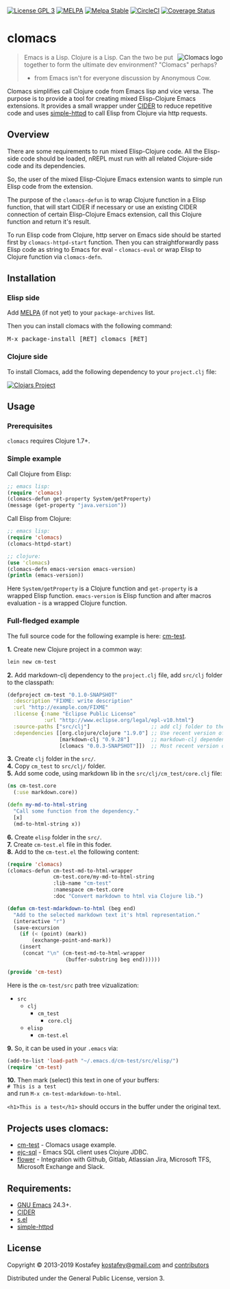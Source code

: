 [![License GPL 3](https://img.shields.io/badge/license-GPL_3-green.svg)](http://www.gnu.org/licenses/gpl-3.0.txt)
[![MELPA](https://melpa.org/packages/clomacs-badge.svg)](https://melpa.org/#/clomacs)
[![Melpa Stable](https://stable.melpa.org/packages/clomacs-badge.svg)](https://stable.melpa.org/#/clomacs)
[![CircleCI](https://circleci.com/gh/clojure-emacs/clomacs.svg?style=svg)](https://circleci.com/gh/clojure-emacs/clomacs)
[![Coverage Status](https://coveralls.io/repos/github/clojure-emacs/clomacs/badge.svg?branch=master)](https://coveralls.io/github/clojure-emacs/clomacs?branch=master)

# clomacs

<img src="http://4.bp.blogspot.com/-xkvH6ps4Rk8/Unj5u2sKj0I/AAAAAAAAAHQ/lVi6e2EpnmU/s1600/clomacs.png"
 alt="Clomacs logo" align="right" />

> Emacs is a Lisp. Clojure is a Lisp. Can the two be put together to form the
> ultimate dev environment? "Clomacs" perhaps?
> * from Emacs isn't for everyone discussion by Anonymous Cow.

Clomacs simplifies call Clojure code from Emacs lisp and vice versa. The purpose
is to provide a tool for creating mixed Elisp-Clojure Emacs extensions. It
provides a small wrapper under [CIDER](https://github.com/clojure-emacs/cider)
to reduce repetitive code and uses
[simple-httpd](https://github.com/skeeto/emacs-web-server) to call Elisp from
Clojure via http requests.

## Overview

There are some requirements to run mixed Elisp-Clojure code. All the Elisp-side
code should be loaded, nREPL must run with all related Clojure-side code and
its dependencies.

So, the user of the mixed Elisp-Clojure Emacs extension wants to simple run
Elisp code from the extension.

The purpose of the `clomacs-defun` is to wrap Clojure function in a Elisp
function, that will start CIDER if necessary or use an existing CIDER connection
of certain Elisp-Clojure Emacs extension, call this Clojure function and return
it's result.

To run Elisp code from Clojure, http server on Emacs side should be started
first by `clomacs-httpd-start` function. Then you can straightforwardly pass
Elisp code as string to Emacs for eval - `clomacs-eval` or wrap Elisp to Clojure
function via `clomacs-defn`.

## Installation

### Elisp side

Add [MELPA](https://github.com/melpa/melpa#usage) (if not yet) to your
`package-archives` list.

Then you can install clomacs with the following command:

<kbd>M-x package-install [RET] clomacs [RET]</kbd>

### Clojure side

To install Clomacs, add the following dependency to your `project.clj`
file:

[![Clojars Project](https://clojars.org/clomacs/latest-version.svg)](https://clojars.org/clomacs)

## Usage

### Prerequisites

`clomacs` requires Clojure 1.7+.

### Simple example

Call Clojure from Elisp:
```lisp
;; emacs lisp:
(require 'clomacs)
(clomacs-defun get-property System/getProperty)
(message (get-property "java.version"))
```
Call Elisp from Clojure:
```lisp
;; emacs lisp:
(require 'clomacs)
(clomacs-httpd-start)
```
```clojure
;; clojure:
(use 'clomacs)
(clomacs-defn emacs-version emacs-version)
(println (emacs-version))
```

Here `System/getProperty` is a Clojure function and `get-property` is a wrapped
Elisp function. `emacs-version` is Elisp function and after macros evaluation -
is a wrapped Clojure function.

### Full-fledged example

The full source code for the following example is here:
[cm-test](https://github.com/kostafey/cm-test).

**1.** Create new Clojure project in a common way:

```bash
lein new cm-test
```

**2.** Add markdown-clj dependency to the `project.clj` file, add `src/clj`
  folder to the classpath:

```clojure
(defproject cm-test "0.1.0-SNAPSHOT"
  :description "FIXME: write description"
  :url "http://example.com/FIXME"
  :license {:name "Eclipse Public License"
            :url "http://www.eclipse.org/legal/epl-v10.html"}
  :source-paths ["src/clj"]                    ;; add clj folder to the classpath
  :dependencies [[org.clojure/clojure "1.9.0"] ;; Use recent version of Clojure
                 [markdown-clj "0.9.28"]       ;; markdown-clj dependency
                 [clomacs "0.0.3-SNAPSHOT"]])  ;; Most recent version of clomacs
```

**3.** Create `clj` folder in the `src/`.<br/>
**4.** Copy `cm_test` to `src/clj/` folder.<br/>
**5.** Add some code, using markdown lib in the `src/clj/cm_test/core.clj` file:

```Clojure
(ns cm-test.core
  (:use markdown.core))

(defn my-md-to-html-string
  "Call some function from the dependency."
  [x]
  (md-to-html-string x))
```

**6.** Create `elisp` folder in the `src/`.<br/>
**7.** Create `cm-test.el` file in this foder.<br/>
**8.** Add to the `cm-test.el` the following content:

```lisp
(require 'clomacs)
(clomacs-defun cm-test-md-to-html-wrapper
               cm-test.core/my-md-to-html-string
               :lib-name "cm-test"
               :namespace cm-test.core
               :doc "Convert markdown to html via Clojure lib.")

(defun cm-test-mdarkdown-to-html (beg end)
  "Add to the selected markdown text it's html representation."
  (interactive "r")
  (save-excursion
    (if (< (point) (mark))
        (exchange-point-and-mark))
    (insert
     (concat "\n" (cm-test-md-to-html-wrapper
                   (buffer-substring beg end))))))

(provide 'cm-test)
```

Here is the `cm-test/src` path tree vizualization:
* `src`
   * `clj`
      * `cm_test`
         * `core.clj`
   * `elisp`
      * `cm-test.el`

**9.** So, it can be used in your `.emacs` via:

```lisp
(add-to-list 'load-path "~/.emacs.d/cm-test/src/elisp/")
(require 'cm-test)
```

**10.** Then mark (select) this text in one of your buffers: <br>
`# This is a test`<br>
and run `M-x cm-test-mdarkdown-to-html`.

`<h1>This is a test</h1>` should occurs in the buffer under the original text.

## Projects uses clomacs:

* [cm-test](https://github.com/kostafey/cm-test) - Clomacs usage example.
* [ejc-sql](https://github.com/kostafey/ejc-sql) - Emacs SQL client uses
Clojure JDBC.
* [flower](https://github.com/PositiveTechnologies/flower) - Integration with
Github, Gitlab, Atlassian Jira, Microsoft TFS, Microsoft Exchange and Slack.

## Requirements:

* [GNU Emacs](http://www.gnu.org/software/emacs/emacs.html) 24.3+.
* [CIDER](https://github.com/clojure-emacs/cider)
* [s.el](https://github.com/magnars/s.el)
* [simple-httpd](https://github.com/skeeto/emacs-web-server)

## License

Copyright © 2013-2019 Kostafey <kostafey@gmail.com> and
[contributors](https://github.com/clojure-emacs/clomacs/graphs/contributors)

Distributed under the General Public License, version 3.
